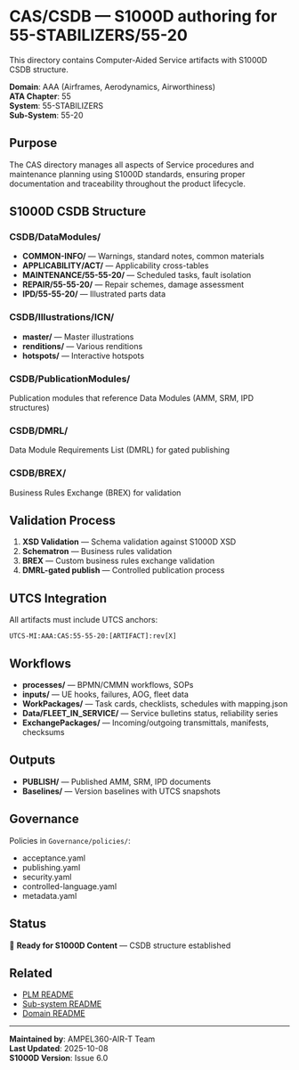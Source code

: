 # CAS/CSDB — S1000D authoring for 55-STABILIZERS/55-20

This directory contains Computer-Aided Service artifacts with S1000D CSDB structure.

**Domain**: AAA (Airframes, Aerodynamics, Airworthiness)  
**ATA Chapter**: 55  
**System**: 55-STABILIZERS  
**Sub-System**: 55-20

## Purpose

The CAS directory manages all aspects of Service procedures and maintenance planning using S1000D standards, ensuring proper documentation and traceability throughout the product lifecycle.

## S1000D CSDB Structure

### CSDB/DataModules/
- **COMMON-INFO/** — Warnings, standard notes, common materials
- **APPLICABILITY/ACT/** — Applicability cross-tables
- **MAINTENANCE/55-55-20/** — Scheduled tasks, fault isolation
- **REPAIR/55-55-20/** — Repair schemes, damage assessment
- **IPD/55-55-20/** — Illustrated parts data

### CSDB/Illustrations/ICN/
- **master/** — Master illustrations
- **renditions/** — Various renditions
- **hotspots/** — Interactive hotspots

### CSDB/PublicationModules/
Publication modules that reference Data Modules (AMM, SRM, IPD structures)

### CSDB/DMRL/
Data Module Requirements List (DMRL) for gated publishing

### CSDB/BREX/
Business Rules Exchange (BREX) for validation

## Validation Process

1. **XSD Validation** — Schema validation against S1000D XSD
2. **Schematron** — Business rules validation
3. **BREX** — Custom business rules exchange validation
4. **DMRL-gated publish** — Controlled publication process

## UTCS Integration

All artifacts must include UTCS anchors:
```
UTCS-MI:AAA:CAS:55-55-20:[ARTIFACT]:rev[X]
```

## Workflows

- **processes/** — BPMN/CMMN workflows, SOPs
- **inputs/** — UE hooks, failures, AOG, fleet data
- **WorkPackages/** — Task cards, checklists, schedules with mapping.json
- **Data/FLEET_IN_SERVICE/** — Service bulletins status, reliability series
- **ExchangePackages/** — Incoming/outgoing transmittals, manifests, checksums

## Outputs

- **PUBLISH/** — Published AMM, SRM, IPD documents
- **Baselines/** — Version baselines with UTCS snapshots

## Governance

Policies in `Governance/policies/`:
- acceptance.yaml
- publishing.yaml
- security.yaml
- controlled-language.yaml
- metadata.yaml

## Status

🚧 **Ready for S1000D Content** — CSDB structure established

## Related

- [PLM README](../README.md)
- [Sub-system README](../../README.md)
- [Domain README](../../../../README.md)

---

**Maintained by**: AMPEL360-AIR-T Team  
**Last Updated**: 2025-10-08  
**S1000D Version**: Issue 6.0
